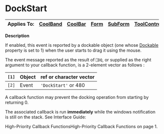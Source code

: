 




<h1 class="heading"><span class="name">DockStart</span></h1>

| Applies To: | [CoolBand](./coolband.md) | [CoolBar](./coolbar.md) | [Form](./form.md) | [SubForm](./subform.md) | [ToolControl](./toolcontrol.md) |
| --- | --- | --- | --- | --- | ---  |


**Description**


If enabled, this event is reported by a dockable object (one whose [Dockable](./dockable.md) property is set to 1) when the user starts to drag it using the mouse.


The event message reported as the result of `⎕DQ`, or supplied as the right argument to your callback function, is a 2-element vector as follows :


| `[1]` | Object | ref or character vector |
| --- | --- | ---  |
| `[2]` | Event | `'DockStart'` or 480 |


A callback function may prevent the docking operation from starting by returning 0.



The associated callback is run **immediately** while the windows notification is still on the stack. See 
Interface Guide: 

High-Priority Callback FunctionsHigh-Priority Callback Functions on page 1.


